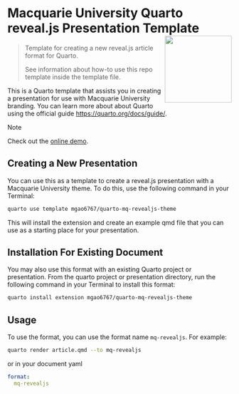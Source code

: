 
# Macquarie University Quarto reveal.js Presentation Template <img src="https://user-images.githubusercontent.com/15133161/200966938-ba6f8413-fa77-4ccb-b16d-d7cf14926057.png" align ="right" alt="" width ="150"/>

> Template for creating a new reveal.js article format for Quarto.
>
> See information about how-to use this repo template inside the
> template file.

This is a Quarto template that assists you in creating a presentation
for use with Macquarie University branding. You can learn more about
about Quarto using the official guide <https://quarto.org/docs/guide/>.

> [!NOTE]
> Check out the [online demo](https://mgao6767.github.io/quarto-mq-revealjs-theme/).

## Creating a New Presentation

You can use this as a template to create a reveal.js presentation with a
Macquarie University theme. To do this, use the following command in
your Terminal:

``` bash
quarto use template mgao6767/quarto-mq-revealjs-theme
```

This will install the extension and create an example qmd file that you
can use as a starting place for your presentation.

## Installation For Existing Document

You may also use this format with an existing Quarto project or
presentation. From the quarto project or presentation directory, run the
following command in your Terminal to install this format:

``` bash
quarto install extension mgao6767/quarto-mq-revealjs-theme
```

## Usage

To use the format, you can use the format name `mq-revealjs`. For
example:

``` bash
quarto render article.qmd --to mq-revealjs
```

or in your document yaml

``` yaml
format:
  mq-revealjs
```
